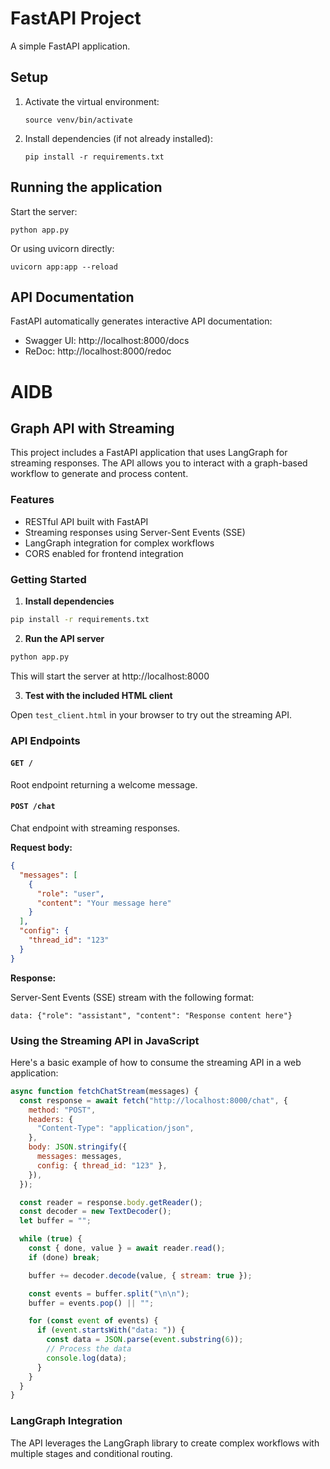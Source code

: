 # FastAPI Project

A simple FastAPI application.

## Setup

1. Activate the virtual environment:

   ```
   source venv/bin/activate
   ```

2. Install dependencies (if not already installed):
   ```
   pip install -r requirements.txt
   ```

## Running the application

Start the server:

```
python app.py
```

Or using uvicorn directly:

```
uvicorn app:app --reload
```

## API Documentation

FastAPI automatically generates interactive API documentation:

- Swagger UI: http://localhost:8000/docs
- ReDoc: http://localhost:8000/redoc

# AIDB

## Graph API with Streaming

This project includes a FastAPI application that uses LangGraph for streaming responses. The API allows you to interact with a graph-based workflow to generate and process content.

### Features

- RESTful API built with FastAPI
- Streaming responses using Server-Sent Events (SSE)
- LangGraph integration for complex workflows
- CORS enabled for frontend integration

### Getting Started

1. **Install dependencies**

```bash
pip install -r requirements.txt
```

2. **Run the API server**

```bash
python app.py
```

This will start the server at http://localhost:8000

3. **Test with the included HTML client**

Open `test_client.html` in your browser to try out the streaming API.

### API Endpoints

#### `GET /`

Root endpoint returning a welcome message.

#### `POST /chat`

Chat endpoint with streaming responses.

**Request body:**

```json
{
  "messages": [
    {
      "role": "user",
      "content": "Your message here"
    }
  ],
  "config": {
    "thread_id": "123"
  }
}
```

**Response:**

Server-Sent Events (SSE) stream with the following format:

```
data: {"role": "assistant", "content": "Response content here"}
```

### Using the Streaming API in JavaScript

Here's a basic example of how to consume the streaming API in a web application:

```javascript
async function fetchChatStream(messages) {
  const response = await fetch("http://localhost:8000/chat", {
    method: "POST",
    headers: {
      "Content-Type": "application/json",
    },
    body: JSON.stringify({
      messages: messages,
      config: { thread_id: "123" },
    }),
  });

  const reader = response.body.getReader();
  const decoder = new TextDecoder();
  let buffer = "";

  while (true) {
    const { done, value } = await reader.read();
    if (done) break;

    buffer += decoder.decode(value, { stream: true });

    const events = buffer.split("\n\n");
    buffer = events.pop() || "";

    for (const event of events) {
      if (event.startsWith("data: ")) {
        const data = JSON.parse(event.substring(6));
        // Process the data
        console.log(data);
      }
    }
  }
}
```

### LangGraph Integration

The API leverages the LangGraph library to create complex workflows with multiple stages and conditional routing.
